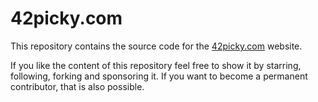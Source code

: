 # 42picky.com

This repository contains the source code for the
[42picky.com](https://42picky.com) website.

If you like the content of this repository feel free to show it by starring,
following, forking and sponsoring it. If you want to become a permanent
contributor, that is also possible.
